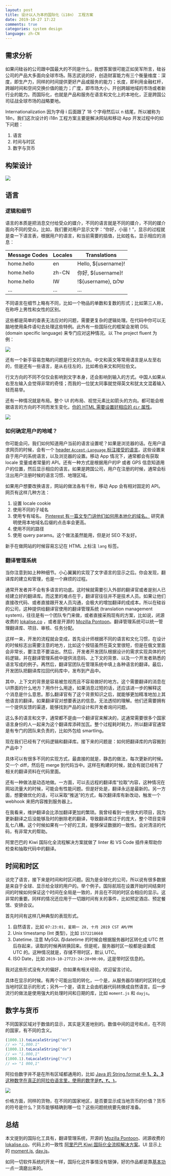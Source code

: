 ```yaml
---
layout: post
title: 设计以人为本的国际化（i18n） 工程方案
date: 2019-10-27 17:22
comments: true
categories: system design
language: zh-CN
---
```


## 需求分析

如果问硅谷的公司跟中国最大的不同是什么，我想答案很可能正如吴军所言，硅谷公司的产品大多面向全球市场。陈志武说的好，创造财富能力有三个衡量维度：深度，即生产力，同样的时间提供更好产品或服务的能力；长度，即利用金融杠杆，跨越时间和空间交换价值的能力；广度，即市场大小，开创跨越地域的市场或者新行业的能力。而国际化，也就是产品和服务在语言和文化上的本地化，正是跨国公司征战全球市场的战略要地。

Internationalization 因为字母 i 后面跟了 18 个字母然后以 n 结尾，所以被称为 18n，我们这次设计的 i18n 工程方案主要是解决网站和移动 App 开发过程中的如下问题：

1. 语言
2. 时间与时区
3. 数字与货币

## 构架设计

![](https://res.cloudinary.com/dohtidfqh/image/upload/v1572083110/web-guiguio/i18n.png)

## 语言

### 逻辑和细节

语言的本质是把消息交付给受众的媒介，不同的语言就是不同的媒介，不同的媒介面向不同的受众。比如，我们要对用户显示文字：“你好，小丽！”，显示的过程就是查一下语言表，根据用户的语言，和当前需要的插值，比如姓名，显示相应的消息：

| Message Codes | Locales | Translations |
| ---      | ---      | ---      |
| home.hello | en | Hello, ${username}! |
| home.hello | zh-CN | 你好, ${username}! |
| home.hello | IW | !${username}, שלום | 
|  … | … | … |


不同语言在细节上略有不同，比如一个物品的单数和复数的形式；比如第三人称，在称呼上男性和女性的区别。

这些都是简单的查表无法应对的问题，需要更复杂的逻辑处理。在代码中你可以无脑地使用条件语句去处理这些特例。此外有一些国际化的框架会发明 DSL (domain specific language) 来专门应对这种情况。以 The project fluent 为例：

![](https://res.cloudinary.com/dohtidfqh/image/upload/v1572216527/web-guiguio/Screen_Shot_2019-10-27_at_3.30.32_PM.png)

还有一个新手容易忽略的问题是行文的方向。中文和英文等常用语言是从左至右的，但是还有一些语言，是从右往左的，比如希伯来文和阿拉伯文。

行文方向的不同不仅仅会影响到文字本身，还会影响到输入的方式。中国人如果从右至左输入会觉得非常的奇怪；而我的一位犹太同事就觉得英文和犹太文混着输入轻而易举。

还有一种情况就是布局。整个 UI 的布局、视觉元素比如箭头的方向。都可能会根据语言的方向的不同而发生变化。[你的 HTML 需要设置好相应的 `dir` 属性](https://developer.mozilla.org/en-US/docs/Web/HTML/Global_attributes/dir)。

![](https://res.cloudinary.com/dohtidfqh/image/upload/v1572217000/web-guiguio/Screen_Shot_2019-10-27_at_3.56.21_PM.png)


### 如何确定用户的地域？

你可能会问，我们如何知道用户当前的语言设置呢？如果是浏览器的话。在用户请求网页的时候，会有一个 [header `Accept-Language` 标注接受的语言](https://developer.mozilla.org/zh-CN/docs/Web/HTTP/Headers/Accept-Language)。这些设置来自于用户的系统语言，以及浏览器的设置。移动 App 情况下，通常都会有获取 locale 变量或者常量的 API。还有一种方式是根据用户的IP 或者 GPS 信息知道用户的位置，然后显示相应的语言。如果是跨国公司，用户在注册的时候，通常会标注出用户注册时候的语言习惯、地理区域。

如果用户想要改换语言，网站的做法各有千秋，移动 App 会有相对固定的 API。网页有这样几种方法：

1. 设置 locale cookie 
2. 使用不同的子域名
3. 使用专有域名。 [Pinterest 有一篇文专门讲他们如何用本地化的域名。](https://medium.com/pinterest-engineering/how-switching-our-domain-structure-unlocked-international-growth-e00c8184d5dd) 研究表明使用本地域名后缀的点击率会更高。
4. 使用不同的路径
5. 使用 query params。这个做法虽然能用，但是对 SEO 不友好。

新手在做网站的时候容易忘记在 HTML 上标注 `lang` 标签。

### 翻译管理系统

当你注意到如上种种细节。小心翼翼的实现了文字语言的显示之后。你会发现，翻译库的建立和管理，也是一个麻烦的过程。

通常开发者并不会有多语言的功底。这时候就需要引入外部的翻译官或者是别人已经建立好的翻译库。而这里的难点在于，翻译官往往并不是技术人员。如果让他们直接改代码、或者直接跟开发人员沟通，会极大的增加翻译的成成本。所以在硅谷的公司，这种提供给翻译官使用的翻译管理系统 (translation management system)，往往是有一个团队专门来做，或者直接采购现有的方案，比如说，闭源收费的 [lokalise.co](https://lokalise.co/) ，或者是开源的 [Mozilla Pontoon](https://github.com/mozilla/pontoon/)。翻译管理系统可以统一管理翻译库、项目、审核、任务分配。

这样一来，开发的流程就会变成，首先设计师根据不同的语言和文化习惯，在设计的时候标志出需要注意的地方，比如这个按钮虽然在英文里很短，但是在俄文里面会非常长，要注意不要溢出。然后，开发者开发团队根据设计的需求实现具体的代码逻辑，并在翻译管理系统中提供消息码、上下文的背景、以及一个开发者熟悉的语言写成的例子。再然后，翻译官团队在管理系统中填上各种语言的翻译。最后，开发团队把翻译库拉回代码库中，发布到产品中。

其中，上下文的背景是容易被忽视而且不容易做好的地方。这个需要翻译的消息在UI界面的什么地方？用作什么用途，如果消息过短的话，还应该进一步的解释这个消息是什么意思。那么翻译官有了这个背景知识之后，就能够更加精准地加上其他语言的翻译。如果翻译官对想要表达的信息。无法透彻的理解。他们还需要拥有一个提供反馈的渠道，能够找到产品的设计和开发者询问问题。

这么多的语言和文字，通常都不是由一个翻译官来解决的，这通常需要很多个国家语言身份的人一起来为这个翻译库添砖加瓦。整个过程耗时耗力，所以翻译官通常是有专门的团队来负责的，比如外包给 smartling。

现在我们已经有了代码逻辑和翻译库。接下来的问题是：如何把翻译库的内容搬到产品中？

具体可以有很多不同的实现方式，最直接的就是，静态的做法，每次更新的时候。交一个 diff，然后在 merge 到代码当中。这样在构建的时候，就会有就已经有了相关的翻译资料在代码里面。

还有一种做法是动态地做。一方面，可以去远程的翻译库“拉取”内容，这种情况在网站流量大的时候，可能会有性能问题。但是好处是，翻译永远是最新的。另一方面，想要做优化的话，可以采取“推送”的方式，每次翻译库有新改动，触发一个 webhook 来把内容推到服务器上。

在我看来，维护翻译会比添加翻译更加的繁琐。我曾经看到一些很大的项目，因为更新翻译之后没能够及时的删除老的翻译，导致翻译库过于的庞大，整个项目变得乱七八糟。这个时候如果有一个好的工具，能够保证数据的一致性。会对清洁的代码，有非常大的帮助。

阿里巴巴的 Kiwi 国际化全流程解决方案就做了 linter 和 VS Code 插件来帮助你检查和抽取代码中的翻译。

## 时间和时区

谈完了语言，接下来是时间和时区问题。因为是全球化的公司，所以说有很多数据是来自于全球、显示给全球的用户的。举个例子。国际航班在设置开始时间结束时间的时候如何保证这个时间在全局是一致的，并且在不同的时区会相应的显示。这非常的重要。同样的情况还应用于一切跟时间有关的事件，比如预定酒店、预定餐馆、安排会议。

首先时间有这样几种典型的表现形式。

1. 自然语言，比如 `07:23:01, 星期一 28, 十月 2019 CST AM/PM`
2. Unix timestamp (Int 类型)，比如 `1572218668`
3. Datetime. 注意 MySQL 存datetime 的时候会根据服务器时区转化成 UTC 然后存起来，读取的时候再转换回来。但是呢，服务器时区一般都是设置成 UTC 的。这种情况就是，存储不带时区，默认 UTC。
4. ISO Date，比如 `2019-10-27T23:24:28+00:00`，这是带时区信息的。

我对这些形式没有大的偏好，你如果有相关经验，欢迎留言讨论。

具体在显示的时候。有两个可能出现的转化，一个是，从服务器存储的时区转化成当地时区显示的形式；另外一个是，语言上会由机器代码转换成自然语言。后一步流行的做法是使用强大的处理时间和日期的库，比如 `moment.js` 和 `dayjs`。

## 数字与货币

不同国家区域对于数值的显示，其实是天差地别的。数值中间的逗号和点，在不同的国家，有不同的含义。

```js
(1000.1).toLocaleString("en")
// => "1,000.1"
(1000.1).toLocaleString("de")
// => "1.000,1"
(1000.1).toLocaleString("ru")
// => "1 000,1"
```

阿拉伯数字并不是在所有区域都通用的，比如 [Java 的 String.format  中 **1、2、3**这种数字在真正的阿拉伯语言里，使用的数字是**١、٢、٣**](https://www.photoneray.com/string-format-number-locale/)。

![](https://res.cloudinary.com/dohtidfqh/image/upload/v1572221731/web-guiguio/stringformat_number.png)

价格方面，同样的货物，在不同的国家地区，是否要显示成当地货币的价值？货币的符号是什么？货币能够精确到哪一位？这些问题统统要先做好准备。

## 总结

本文提到的国际化工具有，翻译管理系统，开源的 [Mozilla Pontoon](https://github.com/mozilla/pontoon/)、闭源收费的 [lokalise.co](https://lokalise.co/)。代码上的一致性 [阿里巴巴 Kiwi 国际化全流程解决方案](https://github.com/alibaba/kiwi)。UI 显示上的 [moment.js](https://momentjs.com/), [day.js](https://github.com/iamkun/dayjs)。

如同一切软件系统的开发一样，国际化这件事情没有银弹，好的作品都是靠[基本功](https://www.google.com/search?q=%E7%8E%8B%E5%85%B4+%E5%9F%BA%E6%9C%AC%E5%8A%9F&oq=%E7%8E%8B%E5%85%B4+%E5%9F%BA%E6%9C%AC%E5%8A%9F&aqs=chrome..69i57.5773j1j1&sourceid=chrome&ie=UTF-8)一点一滴磨出来的。
